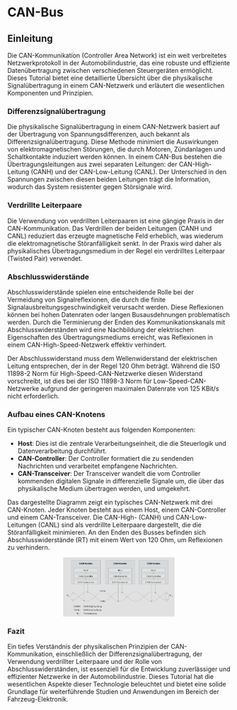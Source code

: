 # CAN-Bus

## Einleitung

Die CAN-Kommunikation (Controller Area Network) ist ein weit verbreitetes Netzwerkprotokoll in der Automobilindustrie, das eine robuste und effiziente Datenübertragung zwischen verschiedenen Steuergeräten ermöglicht. Dieses Tutorial bietet eine detaillierte Übersicht über die physikalische Signalübertragung in einem CAN-Netzwerk und erläutert die wesentlichen Komponenten und Prinzipien.

### Differenzsignalübertragung

Die physikalische Signalübertragung in einem CAN-Netzwerk basiert auf der Übertragung von Spannungsdifferenzen, auch bekannt als Differenzsignalübertragung. Diese Methode minimiert die Auswirkungen von elektromagnetischen Störungen, die durch Motoren, Zündanlagen und Schaltkontakte induziert werden können. In einem CAN-Bus bestehen die Übertragungsleitungen aus zwei separaten Leitungen: der CAN-High-Leitung (CANH) und der CAN-Low-Leitung (CANL). Der Unterschied in den Spannungen zwischen diesen beiden Leitungen trägt die Information, wodurch das System resistenter gegen Störsignale wird.

### Verdrillte Leiterpaare

Die Verwendung von verdrillten Leiterpaaren ist eine gängige Praxis in der CAN-Kommunikation. Das Verdrillen der beiden Leitungen (CANH und CANL) reduziert das erzeugte magnetische Feld erheblich, was wiederum die elektromagnetische Störanfälligkeit senkt. In der Praxis wird daher als physikalisches Übertragungsmedium in der Regel ein verdrilltes Leiterpaar (Twisted Pair) verwendet.

### Abschlusswiderstände

Abschlusswiderstände spielen eine entscheidende Rolle bei der Vermeidung von Signalreflexionen, die durch die finite Signalausbreitungsgeschwindigkeit verursacht werden. Diese Reflexionen können bei hohen Datenraten oder langen Busausdehnungen problematisch werden. Durch die Terminierung der Enden des Kommunikationskanals mit Abschlusswiderständen wird eine Nachbildung der elektrischen Eigenschaften des Übertragungsmediums erreicht, was Reflexionen in einem CAN-High-Speed-Netzwerk effektiv verhindert.

Der Abschlusswiderstand muss dem Wellenwiderstand der elektrischen Leitung entsprechen, der in der Regel 120 Ohm beträgt. Während die ISO 11898-2 Norm für High-Speed-CAN-Netzwerke diesen Widerstand vorschreibt, ist dies bei der ISO 11898-3 Norm für Low-Speed-CAN-Netzwerke aufgrund der geringeren maximalen Datenrate von 125 KBit/s nicht erforderlich.

### Aufbau eines CAN-Knotens

Ein typischer CAN-Knoten besteht aus folgenden Komponenten:

- **Host**: Dies ist die zentrale Verarbeitungseinheit, die die Steuerlogik und Datenverarbeitung durchführt.
- **CAN-Controller**: Der Controller formatiert die zu sendenden Nachrichten und verarbeitet empfangene Nachrichten.
- **CAN-Transceiver**: Der Transceiver wandelt die vom Controller kommenden digitalen Signale in differenzielle Signale um, die über das physikalische Medium übertragen werden, und umgekehrt.

Das dargestellte Diagramm zeigt ein typisches CAN-Netzwerk mit drei CAN-Knoten. Jeder Knoten besteht aus einem Host, einem CAN-Controller und einem CAN-Transceiver. Die CAN-High- (CANH) und CAN-Low-Leitungen (CANL) sind als verdrillte Leiterpaare dargestellt, die die Störanfälligkeit minimieren. An den Enden des Busses befinden sich Abschlusswiderstände (RT) mit einem Wert von 120 Ohm, um Reflexionen zu verhindern.

<img src="./image/README/1712019030667.png" alt="CAN-Bus" style="max-width:50%; display: block; margin: 0 auto;" />

### Fazit

Ein tiefes Verständnis der physikalischen Prinzipien der CAN-Kommunikation, einschließlich der Differenzsignalübertragung, der Verwendung verdrillter Leiterpaare und der Rolle von Abschlusswiderständen, ist essenziell für die Entwicklung zuverlässiger und effizienter Netzwerke in der Automobilindustrie. Dieses Tutorial hat die wesentlichen Aspekte dieser Technologie beleuchtet und bietet eine solide Grundlage für weiterführende Studien und Anwendungen im Bereich der Fahrzeug-Elektronik.
